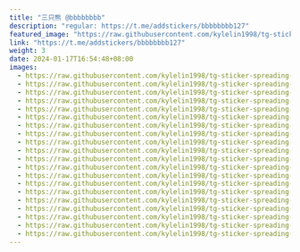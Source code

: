 ```yaml
---
title: "三只熊 @bbbbbbbb"
description: "regular: https://t.me/addstickers/bbbbbbbb127"
featured_image: "https://raw.githubusercontent.com/kylelin1998/tg-sticker-spreading-worldwide-images/main/img/21f9f677-b411-420c-851f-143c0a61796e.jpg"
link: "https://t.me/addstickers/bbbbbbbb127"
weight: 3
date: 2024-01-17T16:54:48+08:00
images:
  - https://raw.githubusercontent.com/kylelin1998/tg-sticker-spreading-worldwide-images/main/img/21f9f677-b411-420c-851f-143c0a61796e.jpg
  - https://raw.githubusercontent.com/kylelin1998/tg-sticker-spreading-worldwide-images/main/img/a12a4834-a20c-44cb-a20a-417ef1a61b6f.jpg
  - https://raw.githubusercontent.com/kylelin1998/tg-sticker-spreading-worldwide-images/main/img/232c06e5-8706-4c2e-86a3-b868a1ff68ba.jpg
  - https://raw.githubusercontent.com/kylelin1998/tg-sticker-spreading-worldwide-images/main/img/1fbd3a64-0645-40e5-b5f2-a1818c771ed6.jpg
  - https://raw.githubusercontent.com/kylelin1998/tg-sticker-spreading-worldwide-images/main/img/b9317431-c95d-4171-b454-11e9f4a8817c.jpg
  - https://raw.githubusercontent.com/kylelin1998/tg-sticker-spreading-worldwide-images/main/img/05ad5af9-16f7-48c1-8b06-b140559f81bf.jpg
  - https://raw.githubusercontent.com/kylelin1998/tg-sticker-spreading-worldwide-images/main/img/c981a088-6afe-464f-ba9e-3a1506873e96.jpg
  - https://raw.githubusercontent.com/kylelin1998/tg-sticker-spreading-worldwide-images/main/img/8a12f18d-4dc6-43b4-8ec0-37c34de45654.jpg
  - https://raw.githubusercontent.com/kylelin1998/tg-sticker-spreading-worldwide-images/main/img/64ae5b8f-1b6e-4709-a612-5a434a43cbc3.jpg
  - https://raw.githubusercontent.com/kylelin1998/tg-sticker-spreading-worldwide-images/main/img/d278201c-279e-4605-9b32-0e58ccac0977.jpg
  - https://raw.githubusercontent.com/kylelin1998/tg-sticker-spreading-worldwide-images/main/img/5f5c47ec-948b-4e59-8fac-235d481b1b72.jpg
  - https://raw.githubusercontent.com/kylelin1998/tg-sticker-spreading-worldwide-images/main/img/31a85f7f-b4dd-45ff-b003-73ce9449497d.jpg
  - https://raw.githubusercontent.com/kylelin1998/tg-sticker-spreading-worldwide-images/main/img/afb5d521-8b07-4c73-b574-534d3754e2d9.jpg
  - https://raw.githubusercontent.com/kylelin1998/tg-sticker-spreading-worldwide-images/main/img/27dafa80-5eb1-48fc-8fb8-dbc7b6f83be9.jpg
  - https://raw.githubusercontent.com/kylelin1998/tg-sticker-spreading-worldwide-images/main/img/77efa9ee-6f19-4d9b-bf13-f2dbd7b3b75f.jpg
  - https://raw.githubusercontent.com/kylelin1998/tg-sticker-spreading-worldwide-images/main/img/ac7d6769-a8cf-4027-b0c9-ed17bf97153d.jpg
  - https://raw.githubusercontent.com/kylelin1998/tg-sticker-spreading-worldwide-images/main/img/2c25713e-2b74-4a7c-b7d5-c1d37ca116dc.jpg
  - https://raw.githubusercontent.com/kylelin1998/tg-sticker-spreading-worldwide-images/main/img/810009df-f249-410d-a735-479ae1b89268.jpg
  - https://raw.githubusercontent.com/kylelin1998/tg-sticker-spreading-worldwide-images/main/img/053b6450-983e-4a3a-86b9-d24d58e61e4b.jpg
  - https://raw.githubusercontent.com/kylelin1998/tg-sticker-spreading-worldwide-images/main/img/6eb1312a-06b1-4576-bb20-94a166998d15.jpg
---
```

